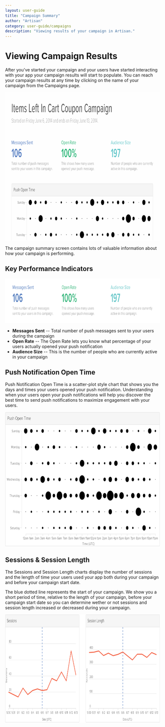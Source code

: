 ```yaml
---
layout: user-guide
title: "Campaign Summary"
author: "Artisan"
category: user-guide/campaigns
description: "Viewing results of your campaign in Artisan."
---
```

# Viewing Campaign Results
After you've started your campaign and your users have started interacting with your app your campaign results will start to populate. You can reach your campaign results at any time by clicking on the name of your campaign from the Campaigns page.

<img src="/images/screens/campaign-summary-830x480.gif" height="480" width="830" class="border-full" alt="The Artisan Campaign summary screen." />

The campaign summary screen contains lots of valuable information about how your campaign is performing.

## Key Performance Indicators
<img src="/images/screens/campaign-summary-kpis-840x145.png" height="145" width="840" class="border-full" alt="The Artisan Campaign summary key performance indicators." />

* **Messages Sent** -- Total number of push messages sent to your users during the campaign
* **Open Rate** -- The Open Rate lets you know what percentage of your users actually opened your push notification
* **Audience Size** -- This is the number of people who are currently active in your campaign

## Push Notification Open Time
Push Notification Open Time is a scatter-plot style chart that shows you the days and times your users opened your push notification. Understanding when your users open your push notifications will help you discover the best time to send push notifications to maximize engagement with your users.

<img src="/images/screens/campaign-summary-push-open-chart-760x435.png" height="435" width="760" alt="Shows push notification opens by time of day." />

## Sessions & Session Length
The Sessions and Session Length charts display the number of sessions and the length of time your users used your app both during your campaign and before your campaign start date.

The blue dotted line represents the start of your campaign. We show you a short period of time, relative to the length of your campaign, before your campaign start date so you can determine wether or not sessions and session length increased or decreased during your campaign.

<img src="/images/screens/campaign-summary-session-charts-962x350.png" height="350" width="962" alt="Shows the number of sessions during the campaign." />



